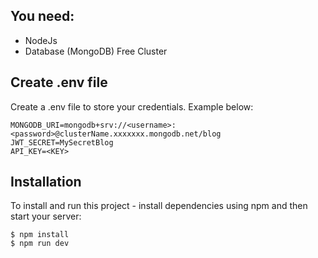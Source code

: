## You need:

- NodeJs
- Database (MongoDB) Free Cluster

## Create .env file

Create a .env file to store your credentials. Example below:

```
MONGODB_URI=mongodb+srv://<username>:<password>@clusterName.xxxxxxx.mongodb.net/blog
JWT_SECRET=MySecretBlog
API_KEY=<KEY>
```

## Installation

To install and run this project - install dependencies using npm and then start your server:

```
$ npm install
$ npm run dev
```
